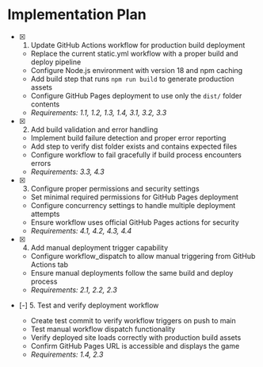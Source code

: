 # Implementation Plan

- [x] 1. Update GitHub Actions workflow for production build deployment

  - Replace the current static.yml workflow with a proper build and deploy pipeline
  - Configure Node.js environment with version 18 and npm caching
  - Add build step that runs `npm run build` to generate production assets
  - Configure GitHub Pages deployment to use only the `dist/` folder contents
  - _Requirements: 1.1, 1.2, 1.3, 1.4, 3.1, 3.2, 3.3_

- [x] 2. Add build validation and error handling

  - Implement build failure detection and proper error reporting
  - Add step to verify dist folder exists and contains expected files
  - Configure workflow to fail gracefully if build process encounters errors
  - _Requirements: 3.3, 4.3_

- [x] 3. Configure proper permissions and security settings


  - Set minimal required permissions for GitHub Pages deployment
  - Configure concurrency settings to handle multiple deployment attempts
  - Ensure workflow uses official GitHub Pages actions for security
  - _Requirements: 4.1, 4.2, 4.3, 4.4_

- [x] 4. Add manual deployment trigger capability






  - Configure workflow_dispatch to allow manual triggering from GitHub Actions tab
  - Ensure manual deployments follow the same build and deploy process
  - _Requirements: 2.1, 2.2, 2.3_

- [-] 5. Test and verify deployment workflow



  - Create test commit to verify workflow triggers on push to main
  - Test manual workflow dispatch functionality
  - Verify deployed site loads correctly with production build assets
  - Confirm GitHub Pages URL is accessible and displays the game
  - _Requirements: 1.4, 2.3_
